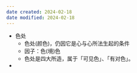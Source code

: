 ```yaml
---
date created: 2024-02-18
date modified: 2024-02-18
---
```

- 色处
    - 色处(颜色)，仍因它是心与心所法生起的条件
    - 因子：色(境)色
    - 色处是四大所造，属于「可见色」、「有对色」。
- 
